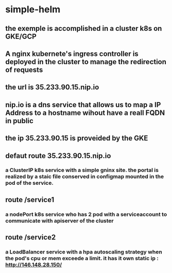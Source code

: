 # simple-helm

## the exemple is accomplished in a cluster k8s on GKE/GCP
## A nginx kubernete's ingress controller is deployed in the cluster to manage the redirection of requests
## the url is 35.233.90.15.nip.io
## nip.io is a dns service that allows us to map a IP Address to a hostname wihout have a reall FQDN in public
## the ip 35.233.90.15 is proveided by the GKE

## defaut route 35.233.90.15.nip.io 
### a ClusterIP k8s service with a simple gninx site. the portal is realized by a staic file conserved in configmap mounted in the pod of the service.
## route /service1 
### a nodePort k8s service who has 2 pod with a serviceaccount to communicate with apiserver of the cluster
## route /service2
### a LoadBalancer service with a hpa autoscaling strategy when the pod's cpu or mem exceede a limit. it has it own static ip  : http://146.148.28.150/
